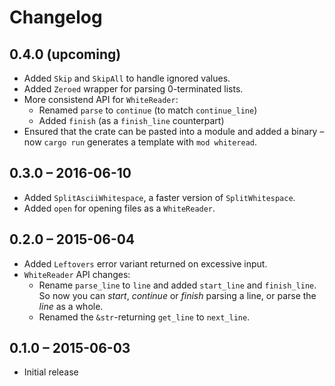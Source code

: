 # Changelog

## 0.4.0 (upcoming)

* Added `Skip` and `SkipAll` to handle ignored values.
* Added `Zeroed` wrapper for parsing 0-terminated lists.
* More consistend API for `WhiteReader`:
    * Renamed `parse` to `continue` (to match `continue_line`)
    * Added `finish` (as a `finish_line` counterpart)
* Ensured that the crate can be pasted into a module
  and added a binary – now `cargo run` generates a template
  with `mod whiteread`.

## 0.3.0 – 2016-06-10

* Added `SplitAsciiWhitespace`, a faster version of `SplitWhitespace`.
* Added `open` for opening files as a `WhiteReader`.

## 0.2.0 – 2015-06-04

* Added `Leftovers` error variant returned on excessive input.
* `WhiteReader` API changes:
    * Rename `parse_line` to `line` and added `start_line` and `finish_line`.
      So now you can *start*, *continue* or *finish* parsing a line,
      or parse the *line* as a whole.
    * Renamed the `&str`-returning `get_line` to `next_line`.

## 0.1.0 – 2015-06-03

* Initial release

